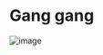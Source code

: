 # Gang gang
![image](https://media.discordapp.net/attachments/874325817541423125/955787710767964191/unknown.png)
